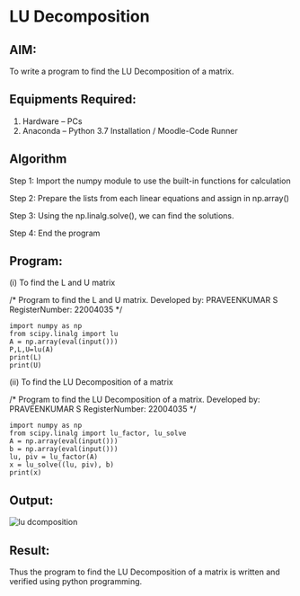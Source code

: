 # LU Decomposition 

## AIM:
To write a program to find the LU Decomposition of a matrix.

## Equipments Required:
1. Hardware – PCs
2. Anaconda – Python 3.7 Installation / Moodle-Code Runner

## Algorithm
Step 1: Import the numpy module to use the built-in functions for calculation

Step 2: Prepare the lists from each linear equations and assign in np.array()

Step 3: Using the np.linalg.solve(), we can find the solutions.

Step 4: End the program 

## Program:
(i) To find the L and U matrix

/*
Program to find the L and U matrix.
Developed by: PRAVEENKUMAR S
RegisterNumber: 22004035
*/
```
import numpy as np
from scipy.linalg import lu
A = np.array(eval(input()))
P,L,U=lu(A)
print(L)
print(U)
```
(ii) To find the LU Decomposition of a matrix

/*
Program to find the LU Decomposition of a matrix.
Developed by: PRAVEENKUMAR S
RegisterNumber: 22004035
*/
```
import numpy as np 
from scipy.linalg import lu_factor, lu_solve
A = np.array(eval(input()))
b = np.array(eval(input()))
lu, piv = lu_factor(A)
x = lu_solve((lu, piv), b)
print(x)
```

## Output:
![lu dcomposition](https://user-images.githubusercontent.com/119559827/214846715-f5a8171b-1bc3-4cd9-af95-3777e44de9bc.png)



## Result:
Thus the program to find the LU Decomposition of a matrix is written and verified using python programming.

